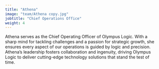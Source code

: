 ```yaml
---
title: "Athena"
image: "team/Athena copy.jpg"
jobtitle: "Chief Operations Office"
weight: 4
---
```


Athena serves as the Chief Operating Officer of Olympus Logic. With a sharp mind for tackling challenges and a passion for strategic growth, she ensures every aspect of our operations is guided by logic and precision. Athena’s leadership fosters collaboration and ingenuity, driving Olympus Logic to deliver cutting-edge technology solutions that stand the test of time.
